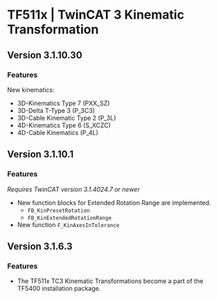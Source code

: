 # TF511x | TwinCAT 3 Kinematic Transformation

## Version 3.1.10.30

### Features

New kinematics:
- 3D-Kinematics Type 7 (PXX_SZ)
- 3D-Delta T-Type 3 (P_3C3)
- 3D-Cable Kinematic Type 2 (P_3L)
- 4D-Kinematics Type 6 (S_XCZC)
- 4D-Cable Kinematics (P_4L)

## Version 3.1.10.1

### Features

_Requires TwinCAT version 3.1.4024.7 or newer_

- New function blocks for Extended Rotation Range are implemented.
	- `FB_KinPresetRotation`
	- `FB_KinExtendedRotationRange`
- New function `F_KinAxesInTolerance`

## Version 3.1.6.3

### Features

- The TF511x TC3 Kinematic Transformations become a part of the TF5400 installation package.

